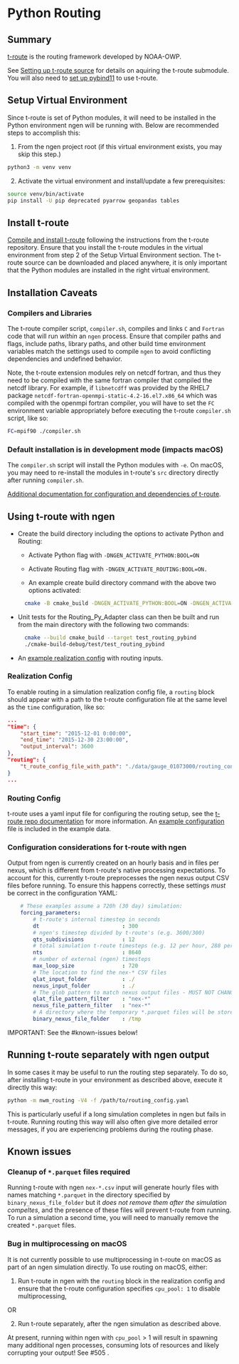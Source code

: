 # Python Routing

## Summary

[t-route](https://github.com/NOAA-OWP/t-route) is the routing framework developed by NOAA-OWP.

See [Setting up t-route source](DEPENDENCIES.md#t-route) for details on aquiring the t-route submodule.
You will also need to [set up pybind11](DEPENDENCIES.md#pybind11) to use t-route.

## Setup Virtual Environment

Since t-route is set of Python modules, it will need to be installed in the Python environment ngen will be running with. Below are recommended steps to accomplish this: 

1. From the ngen project root (if this virtual environment exists, you may skip this step.)

```sh
python3 -m venv venv
```

2. Activate the virtual environment and install/update a few prerequisites:

```sh
source venv/bin/activate
pip install -U pip deprecated pyarrow geopandas tables
```

## Install t-route

[Compile and install t-route](https://github.com/NOAA-OWP/t-route#usage-and-testing) following the instructions from the t-route repository.
Ensure that you install the t-route modules in the virtual environment from step 2 of the Setup Virtual Environment section.
The t-route source can be downloaded and placed anywhere, it is only important that the Python modules are installed in the right virtual environment.

## Installation Caveats

### Compilers and Libraries

The t-route compiler script, `compiler.sh`, compiles and links `C` and `Fortran` code that will run _within_ an `ngen` process.
Ensure that compiler paths and flags, include paths, library paths, and other build time environment variables match the settings used to compile `ngen` to avoid conflicting dependencies and undefined behavior.

Note, the t-route extension modules rely on netcdf fortran, and thus they need to be compiled with the same fortran compiler that compiled
the netcdf library.  For example, if `libnetcdff` was provided by the RHEL7 package `netcdf-fortran-openmpi-static-4.2-16.el7.x86_64`
which was compiled with the openmpi fortran compiler, you will have to set the `FC` environment variable appropriately before executing the t-route `compiler.sh` script, like so:

```sh
FC=mpif90 ./compiler.sh
```

### Default installation is in development mode (impacts macOS)

The `compiler.sh` script will install the Python modules with `-e`. On macOS, you may need to re-install the modules in t-route's `src` directory directly after running `compiler.sh`.

[Additional documentation for configuration and dependencies of t-route](https://github.com/NOAA-OWP/t-route#configuration-and-dependencies).
 
## Using t-route with ngen
  * Create the build directory including the options to activate Python and Routing: 

      * Activate Python flag with `-DNGEN_ACTIVATE_PYTHON:BOOL=ON`

      * Activate Routing flag with `-DNGEN_ACTIVATE_ROUTING:BOOL=ON.`  

      * An example create build directory command with the above two options activated:

    ```sh
      cmake -B cmake_build -DNGEN_ACTIVATE_PYTHON:BOOL=ON -DNGEN_ACTIVATE_ROUTING:BOOL=ON .
    ```  
  
  * Unit tests for the Routing_Py_Adapter class can then be built and run from the main directory with the following two commands:
  
    ```sh
      cmake --build cmake_build --target test_routing_pybind
      ./cmake-build-debug/test/test_routing_pybind
    ```
  * An [example realization config](../data/gauge_01073000/example_bmi_multi_realization_config_w_routing.json) with routing inputs.

### Realization Config

To enable routing in a simulation realization config file, a `routing` block should appear with a path to the t-route configuration file at the same level as the `time` configuration, like so:

```JSON
...
"time": {
    "start_time": "2015-12-01 0:00:00",
    "end_time": "2015-12-30 23:00:00",
    "output_interval": 3600
},
"routing": {
    "t_route_config_file_with_path": "./data/gauge_01073000/routing_config.yaml"
}
...
```

### Routing Config

t-route uses a yaml input file for configuring the routing setup, see the [t-route repo documentation](https://github.com/NOAA-OWP/t-route#configuration) for more information.  An [example configuration](../data/gauge_01073000/routing_config.yaml) file is included in the example data.

### Configuration considerations for t-route with ngen

Output from ngen is currently created on an hourly basis and in files per nexus, which is different from t-route's native processing expectations. To account for this, currently t-route preprocesses the ngen nexus output CSV files before running. To ensure this happens correctly, these settings *must* be correct in the configuration YAML:

```YAML
    # These examples assume a 720h (30 day) simulation:
    forcing_parameters:
        # t-route's internal timestep in seconds
        dt                          : 300
        # ngen's timestep divided by t-route's (e.g. 3600/300)
        qts_subdivisions            : 12 
        # total simulation t-route timesteps (e.g. 12 per hour, 288 per day)
        nts                         : 8640
        # number of external (ngen) timesteps
        max_loop_size               : 720
        # The location to find the nex-* CSV files
        qlat_input_folder           : ./ 
        nexus_input_folder          : ./
        # The glob pattern to match nexus output files - MUST NOT CHANGE!
        qlat_file_pattern_filter    : "nex-*"
        nexus_file_pattern_filter   : "nex-*"
        # A directory where the temporary *.parquet files will be stored
        binary_nexus_file_folder    : /tmp
```
IMPORTANT: See the #known-issues below!

## Running t-route separately with ngen output

In some cases it may be useful to run the routing step separately. To do so, after installing t-route in your environment as described above, execute it directly this way:

```sh
python -m nwm_routing -V4 -f /path/to/routing_config.yaml
```


This is particularly useful if a long simulation completes in ngen but fails in t-route. Running routing this way will also often give more detailed error messages, if you are experiencing problems during the routing phase.

## Known issues

### Cleanup of `*.parquet` files required

Running t-route with ngen `nex-*.csv` input will generate hourly files with names matching `*.parquet` in the directory specified by `binary_nexus_file_folder` but it *does not remove them after the simulation compeltes*, and the presence of these files will prevent t-route from running. To run a simulation a second time, you will need to manually remove the created `*.parquet` files.

### Bug in multiprocessing on macOS

It is not currently possible to use multiprocessing in t-route on macOS as part of an ngen simulation directly. To use routing on macOS, either:

1. Run t-route in ngen with the `routing` block in the realization config and ensure that the t-route configuration specifies `cpu_pool: 1` to disable multiprocessing,

OR

2. Run t-route separately, after the ngen simulation as described above.

At present, running within ngen with `cpu_pool` > 1 will result in spawning many additional ngen processes, consuming lots of resources and likely corrupting your output! See #505 .
